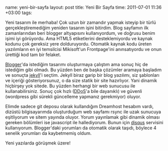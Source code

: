 name: yeni-bir-sayfa
layout: post
title: Yeni Bir Sayfa
time: 2011-07-01 11:36 +03:00
tags: 

<p>Yeni tasarım ile merhaba! Çok uzun bir zamandır yapmak isteyip bir türlü gerçekleştiremediğim yeniden tasarım işini bitirdim. Blog sayfamın ilk zamanlarından beri blogger altyapısını kullanıyordum, ve doğrusu benim işimi iyi görüyordu. Ama HTML5 etiketlerini desteklemiyordu ve kaynak kodunu çok gereksiz yere dolduruyordu. Otomatik kaynak kodu üreten yazılımların en iyi temsilcisi Mikisoft'un Frontpage'ini anınsatıyordu ve onun ürettiği kod tam bir felaket. </p>

<p><a href="http://www.blogger.com">Blogger</a>'da istediğim tasarımı oluşturmaya çalıştım ama sonuç hiç de istediğim gibi olmadı. Bu yüzden ben de başka çözümler aramaya başladım ve sonuçta <a href="http://www.jekyllrb.com">jekyll</a>'i seçtim. Jekyll biraz garip bir blog yazılımı, siz şablonları ve içeriği gösteriyorsunuz, o da size statik bir site hazırlıyor. Yani dinamik hiçbirşey yok sitede. Bu yüzden herhangi bir web sunucusu ile kullanabilirsiniz. Sonuç çok hızlı (<abbr title="Distributed Denial of Service">DDoS</abbr>'a bile dayanıklı) ve güvenli (wordpress gibi sürekli güncelleme yapmanız gerekmiyor) oluyor. </p>

<p>Elimde sadece git deposu olarak kullandığım Dreamhost hesabım vardı, dizüstü bilgisayarımda oluşturduğum web sayfamı rsync ile uzak sunucuya eşitliyorum ve sitem yayında oluyor. Yorum yayınlamak gibi dinamik olması gereken bölümleri ise javascript ile hallediyorum. Bunun için <a href="http://www.disqus.com">disqus</a> servisini kullanıyorum. Blogger'daki yorumları da otomatik olarak taşıdı, böylece 4 senelik yorumları da kaybetmemiş oldum.</p>

Yeni yazılarda görüşmek üzere!

